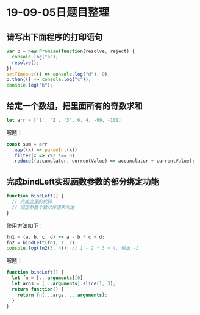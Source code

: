 # 19-09-05日题目整理

## 请写出下面程序的打印语句

``` js
var p = new Promise(function(resolve, reject) {
  console.log("a");
  resolve();
});
setTimeout(() => console.log("d"), 0);
p.then(() => console.log("c"));
console.log("b");
```

## 给定一个数组，把里面所有的奇数求和

``` js
let arr = ['1', '2', '3', 6, 4, -99, -101]
```

解题：

``` js
const sum = arr
  .map((x) => parseInt(x))
  .filter(x => x%2 !== 0)
  .reduce((accumulator, currentValue) => accumulator + currentValue);
```

## 完成bindLeft实现函数参数的部分绑定功能

``` js
function bindLeft() {
  // 完成这里的代码
  // 绑定参数个数以传进来为准
}
```

使用方法如下：

``` js
fn1 = (a, b, c, d) => a - b * c + d;
fn2 = bindLeft(fn1, 1, 2);
console.log(fn2(3, 4)); // 1 - 2 * 3 + 4, 输出 -1
```

解题：

``` js
function bindLeft() {
  let fn = [...arguments][0]
  let args = [...arguments].slice(1, 3);
  return function() {
    return fn(...args, ...arguments);
  }
}
```
